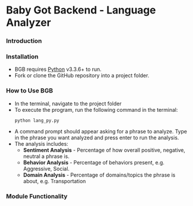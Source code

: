 # Baby Got Backend - Language Analyzer
### Introduction

### Installation
* BGB requires [Python](https://www.python.org/downloads/) v3.3.6+ to run.
* Fork or clone the GitHub repository into a project folder.

### How to Use BGB
* In the terminal, navigate to the project folder
* To execute the program, run the following command in the terminal:
    ```
    python lang_py.py
    ```
* A command prompt should appear asking for a phrase to analyze. Type in the phrase you want analyzed and press enter to run the analysis.
* The analysis includes:
    * __Sentiment Analysis__ - Percentage of how overall positive, negative, neutral a phrase is.
    * __Behavior Analysis__ - Percentage of behaviors present, e.g. Aggressive, Social.
    * __Domain Analysis__ - Percentage of domains/topics the phrase is about, e.g. Transportation

### Module Functionality
